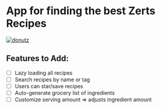 # App for finding the best Zerts Recipes


[![donutz](http://i.imgur.com/JopieXU.jpg)](http://www.youtube.com/watch?v=3mQoI_a_toU "inspiration")

## Features to Add: 
- [ ] Lazy loading all recipes
- [ ] Search recipes by name or tag
- [ ] Users can star/save recipes
- [ ] Auto-generate grocery list of ingredients
- [ ] Customize serving amount => adjusts ingredient amount
